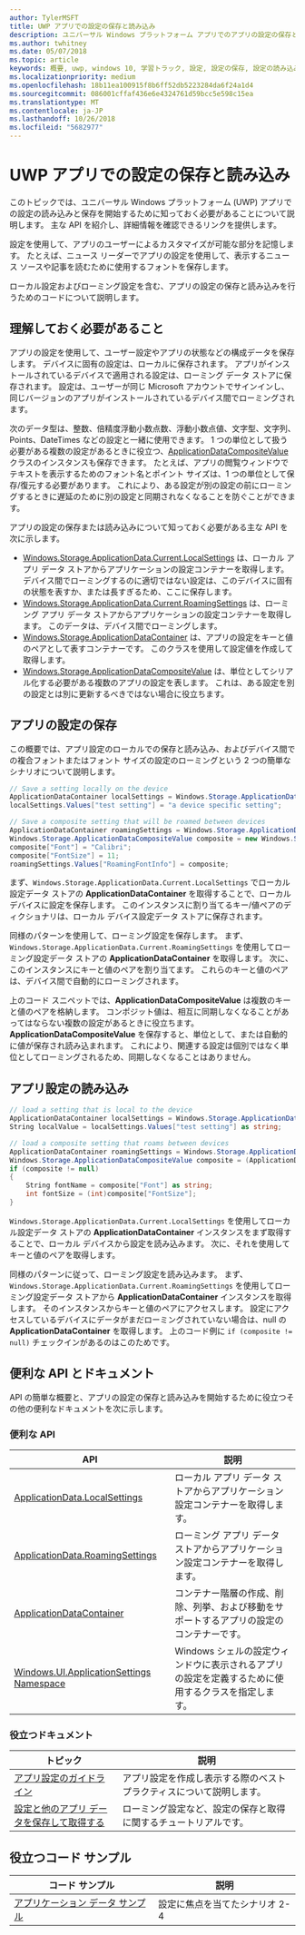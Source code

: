 ```yaml
---
author: TylerMSFT
title: UWP アプリでの設定の保存と読み込み
description: ユニバーサル Windows プラットフォーム アプリでのアプリの設定の保存と読み込みについて説明します。
ms.author: twhitney
ms.date: 05/07/2018
ms.topic: article
keywords: 概要, uwp, windows 10, 学習トラック, 設定, 設定の保存, 設定の読み込み
ms.localizationpriority: medium
ms.openlocfilehash: 18b11ea100915f8b6ff52db5223284da6f24a1d4
ms.sourcegitcommit: 086001cffaf436e6e4324761d59bcc5e598c15ea
ms.translationtype: MT
ms.contentlocale: ja-JP
ms.lasthandoff: 10/26/2018
ms.locfileid: "5682977"
---
```

# <a name="save-and-load-settings-in-a-uwp-app"></a>UWP アプリでの設定の保存と読み込み

このトピックでは、ユニバーサル Windows プラットフォーム (UWP) アプリでの設定の読み込みと保存を開始するために知っておく必要があることについて説明します。 主な API を紹介し、詳細情報を確認できるリンクを提供します。

設定を使用して、アプリのユーザーによるカスタマイズが可能な部分を記憶します。 たとえば、ニュース リーダーでアプリの設定を使用して、表示するニュース ソースや記事を読むために使用するフォントを保存します。

ローカル設定およびローミング設定を含む、アプリの設定の保存と読み込みを行うためのコードについて説明します。

## <a name="what-do-you-need-to-know"></a>理解しておく必要があること

アプリの設定を使用して、ユーザー設定やアプリの状態などの構成データを保存します。  デバイスに固有の設定は、ローカルに保存されます。 アプリがインストールされているデバイスで適用される設定は、ローミング データ ストアに保存されます。 設定は、ユーザーが同じ Microsoft アカウントでサインインし、同じバージョンのアプリがインストールされているデバイス間でローミングされます。

次のデータ型は、整数、倍精度浮動小数点数、浮動小数点値、文字型、文字列、Points、DateTimes などの設定と一緒に使用できます。 1 つの単位として扱う必要がある複数の設定があるときに役立つ、[ApplicationDataCompositeValue](https://docs.microsoft.com/uwp/api/Windows.Storage.ApplicationDataCompositeValue) クラスのインスタンスも保存できます。 たとえば、アプリの閲覧ウィンドウでテキストを表示するためのフォント名とポイント サイズは、1 つの単位として保存/復元する必要があります。 これにより、ある設定が別の設定の前にローミングするときに遅延のために別の設定と同期されなくなることを防ぐことができます。

アプリの設定の保存または読み込みについて知っておく必要がある主な API を次に示します。

- [Windows.Storage.ApplicationData.Current.LocalSettings](https://docs.microsoft.com/uwp/api/Windows.Storage.ApplicationData#Windows_Storage_ApplicationData_LocalSettings) は、ローカル アプリ データ ストアからアプリケーションの設定コンテナーを取得します。 デバイス間でローミングするのに適切ではない設定は、このデバイスに固有の状態を表すか、または長すぎるため、ここに保存します。
- [Windows.Storage.ApplicationData.Current.RoamingSettings](https://docs.microsoft.com/uwp/api/windows.storage.applicationdata.roamingsettings#Windows_Storage_ApplicationData_RoamingSettings) は、ローミング アプリ データ ストアからアプリケーションの設定コンテナーを取得します。 このデータは、デバイス間でローミングします。
- [Windows.Storage.ApplicationDataContainer](https://docs.microsoft.com/uwp/api/windows.storage.applicationdatacontainer) は、アプリの設定をキーと値のペアとして表すコンテナーです。 このクラスを使用して設定値を作成して取得します。
- [Windows.Storage.ApplicationDataCompositeValue](https://docs.microsoft.com/uwp/api/Windows.Storage.ApplicationDataCompositeValue) は、単位としてシリアル化する必要がある複数のアプリの設定を表します。 これは、ある設定を別の設定とは別に更新するべきではない場合に役立ちます。

## <a name="save-app-settings"></a>アプリの設定の保存

この概要では、アプリ設定のローカルでの保存と読み込み、およびデバイス間での複合フォントまたはフォント サイズの設定のローミングという 2 つの簡単なシナリオについて説明します。

 ```csharp
// Save a setting locally on the device
ApplicationDataContainer localSettings = Windows.Storage.ApplicationData.Current.LocalSettings;
localSettings.Values["test setting"] = "a device specific setting";

// Save a composite setting that will be roamed between devices
ApplicationDataContainer roamingSettings = Windows.Storage.ApplicationData.Current.RoamingSettings;
Windows.Storage.ApplicationDataCompositeValue composite = new Windows.Storage.ApplicationDataCompositeValue();
composite["Font"] = "Calibri";
composite["FontSize"] = 11;
roamingSettings.Values["RoamingFontInfo"] = composite;
 ```

まず、`Windows.Storage.ApplicationData.Current.LocalSettings` でローカル設定データ ストアの **ApplicationDataContainer** を取得することで、ローカル デバイスに設定を保存します。 このインスタンスに割り当てるキー/値ペアのディクショナリは、ローカル デバイス設定データ ストアに保存されます。

同様のパターンを使用して、ローミング設定を保存します。 まず、`Windows.Storage.ApplicationData.Current.RoamingSettings` を使用してローミング設定データ ストアの **ApplicationDataContainer** を取得します。 次に、このインスタンスにキーと値のペアを割り当てます。  これらのキーと値のペアは、デバイス間で自動的にローミングされます。

上のコード スニペットでは、**ApplicationDataCompositeValue** は複数のキーと値のペアを格納します。 コンポジット値は、相互に同期しなくなることがあってはならない複数の設定があるときに役立ちます。 **ApplicationDataCompositeValue** を保存すると、単位として、または自動的に値が保存され読み込まれます。 これにより、関連する設定は個別ではなく単位としてローミングされるため、同期しなくなることはありません。

## <a name="load-app-settings"></a>アプリ設定の読み込み

```csharp
// load a setting that is local to the device
ApplicationDataContainer localSettings = Windows.Storage.ApplicationData.Current.LocalSettings;
String localValue = localSettings.Values["test setting"] as string;

// load a composite setting that roams between devices
ApplicationDataContainer roamingSettings = Windows.Storage.ApplicationData.Current.RoamingSettings;
Windows.Storage.ApplicationDataCompositeValue composite = (ApplicationDataCompositeValue)roamingSettings.Values["RoamingFontInfo"];
if (composite != null)
{
    String fontName = composite["Font"] as string;
    int fontSize = (int)composite["FontSize"];
}
```

`Windows.Storage.ApplicationData.Current.LocalSettings` を使用してローカル設定データ ストアの **ApplicationDataContainer** インスタンスをまず取得することで、ローカル デバイスから設定を読み込みます。 次に、それを使用してキーと値のペアを取得します。

同様のパターンに従って、ローミング設定を読み込みます。 まず、`Windows.Storage.ApplicationData.Current.RoamingSettings` を使用してローミング設定データ ストアから **ApplicationDataContainer** インスタンスを取得します。 そのインスタンスからキーと値のペアにアクセスします。 設定にアクセスしているデバイスにデータがまだローミングされていない場合は、null の **ApplicationDataContainer** を取得します。 上のコード例に `if (composite != null)` チェックインがあるのはこのためです。

## <a name="useful-apis-and-docs"></a>便利な API とドキュメント

API の簡単な概要と、アプリの設定の保存と読み込みを開始するために役立つその他の便利なドキュメントを次に示します。

### <a name="useful-apis"></a>便利な API

| API | 説明 |
|------|---------------|
| [ApplicationData.LocalSettings](https://msdn.microsoft.com/library/windows/apps/windows.storage.applicationdata.temporaryfolder) | ローカル アプリ データ ストアからアプリケーション設定コンテナーを取得します。 |
| [ApplicationData.RoamingSettings](https://docs.microsoft.com/uwp/api/windows.storage.applicationdata.roamingsettings) | ローミング アプリ データ ストアからアプリケーション設定コンテナーを取得します。 |
| [ApplicationDataContainer](https://docs.microsoft.com/uwp/api/windows.storage.applicationdatacontainer) | コンテナー階層の作成、削除、列挙、および移動をサポートするアプリの設定のコンテナーです。 |
| [Windows.UI.ApplicationSettings Namespace](https://docs.microsoft.com/uwp/api/windows.ui.applicationsettings) | Windows シェルの設定ウィンドウに表示されるアプリの設定を定義するために使用するクラスを指定します。 |

### <a name="useful-docs"></a>役立つドキュメント

| トピック | 説明 |
|-------|----------------|
| [アプリ設定のガイドライン](https://docs.microsoft.com/windows/uwp/design/app-settings/guidelines-for-app-settings) | アプリ設定を作成し表示する際のベスト プラクティスについて説明します。 |
| [設定と他のアプリ データを保存して取得する](https://docs.microsoft.com/windows/uwp/design/app-settings/store-and-retrieve-app-data#create-and-read-a-local-file) | ローミング設定など、設定の保存と取得に関するチュートリアルです。 |

## <a name="useful-code-samples"></a>役立つコード サンプル

| コード サンプル | 説明 |
|-----------------|---------------|
| [アプリケーション データ サンプル](https://github.com/Microsoft/Windows-universal-samples/tree/master/Samples/ApplicationData) | 設定に焦点を当てたシナリオ 2-4 |
